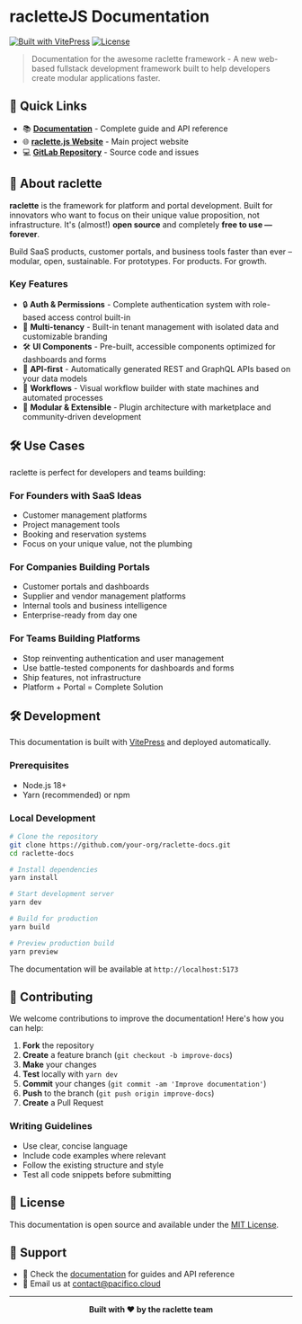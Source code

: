# racletteJS Documentation

[![Built with VitePress](https://img.shields.io/badge/Built%20with-VitePress-646CFF?style=flat-square&logo=vite)](https://vitepress.dev)
[![License](https://img.shields.io/badge/License-MIT-blue.svg?style=flat-square)](LICENSE)

> Documentation for the awesome raclette framework - A new web-based fullstack development framework built to help developers create modular applications faster.

## 🚀 Quick Links

- 📚 **[Documentation](https://docs.raclettejs.com/)** - Complete guide and API reference
- 🌐 **[raclette.js Website](https://raclettejs.com)** - Main project website
- 💻 **[GitLab Repository](https://gitlab.com/raclettejs/raclette-core)** - Source code and issues

## 📖 About raclette

**raclette** is the framework for platform and portal development. Built for innovators who want to focus on their unique value proposition, not infrastructure. It's (almost!) **open source** and completely **free to use — forever**.

Build SaaS products, customer portals, and business tools faster than ever – modular, open, sustainable. For prototypes. For products. For growth.

### Key Features

- 🔒 **Auth & Permissions** - Complete authentication system with role-based access control built-in
- 🏢 **Multi-tenancy** - Built-in tenant management with isolated data and customizable branding
- 🛠️ **UI Components** - Pre-built, accessible components optimized for dashboards and forms
- 🔗 **API-first** - Automatically generated REST and GraphQL APIs based on your data models
- 🔄 **Workflows** - Visual workflow builder with state machines and automated processes
- 🧩 **Modular & Extensible** - Plugin architecture with marketplace and community-driven development

## 🛠️ Use Cases

raclette is perfect for developers and teams building:

### For Founders with SaaS Ideas

- Customer management platforms
- Project management tools
- Booking and reservation systems
- Focus on your unique value, not the plumbing

### For Companies Building Portals

- Customer portals and dashboards
- Supplier and vendor management platforms
- Internal tools and business intelligence
- Enterprise-ready from day one

### For Teams Building Platforms

- Stop reinventing authentication and user management
- Use battle-tested components for dashboards and forms
- Ship features, not infrastructure
- Platform + Portal = Complete Solution

## 🛠️ Development

This documentation is built with [VitePress](https://vitepress.dev) and deployed automatically.

### Prerequisites

- Node.js 18+
- Yarn (recommended) or npm

### Local Development

```bash
# Clone the repository
git clone https://github.com/your-org/raclette-docs.git
cd raclette-docs

# Install dependencies
yarn install

# Start development server
yarn dev

# Build for production
yarn build

# Preview production build
yarn preview
```

The documentation will be available at `http://localhost:5173`

## 📝 Contributing

We welcome contributions to improve the documentation! Here's how you can help:

1. **Fork** the repository
2. **Create** a feature branch (`git checkout -b improve-docs`)
3. **Make** your changes
4. **Test** locally with `yarn dev`
5. **Commit** your changes (`git commit -am 'Improve documentation'`)
6. **Push** to the branch (`git push origin improve-docs`)
7. **Create** a Pull Request

### Writing Guidelines

- Use clear, concise language
- Include code examples where relevant
- Follow the existing structure and style
- Test all code snippets before submitting

## 📄 License

This documentation is open source and available under the [MIT License](./LICENSE.md).

## 🤝 Support

- 📖 Check the [documentation](https://docs.raclettejs.com/) for guides and API reference
- 📧 Email us at [contact@pacifico.cloud](mailto:contact@pacifico.cloud)

---

<p align="center">
  <b>Built with ❤️ by the raclette team</b>
</p>
